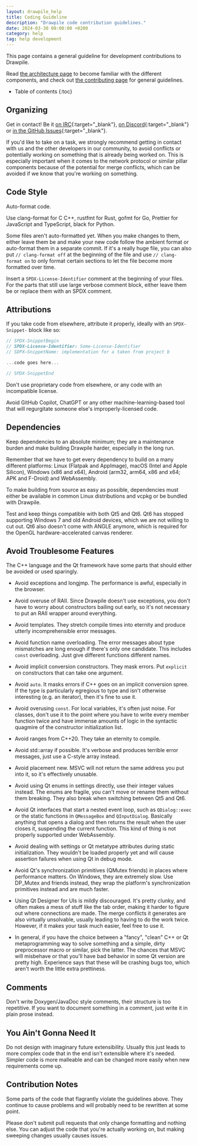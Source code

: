 ```yaml
---
layout: drawpile_help
title: Coding Guideline
description: "Drawpile code contribution guidelines."
date: 2024-03-30 00:00:00 +0200
category: help
tag: help development
---
```


This page contains a general guideline for development contributions to Drawpile.

Read [the architecture page](architecture) to become familiar with the different components, and check out [the contributing page](contributing) for general guidelines.

* Table of contents
{:toc}

## Organizing

Get in contact! Be it [on IRC](https://drawpile.net/irc/){:target="_blank"}, [on Discord](https://drawpile.net/discord/){:target="_blank"} or [in the GitHub Issues](https://github.com/drawpile/Drawpile/issues){:target="_blank"}.

If you'd like to take on a task, we strongly recommend getting in contact with us and the other developers in our community, to avoid conflicts or potentially working on something that is already being worked on. This is especially important when it comes to the network protocol or similar pillar components because of the potential for merge conflicts, which can be avoided if we know that you're working on something.

## Code Style

Auto-format code.

Use clang-format for C C++, rustfmt for Rust, gofmt for Go, Prettier for JavaScript and TypeScript, black for Python.

Some files aren't auto-formatted yet. When you make changes to them, either leave them be and make your new code follow the ambient format or auto-format them in a separate commit. If it's a really huge file, you can also put `// clang-format off` at the beginning of the file and use `// clang-format on` to only format certain sections to let the file become more formatted over time.

Insert a `SPDX-License-Identifier` comment at the beginning of your files. For the parts that still use large verbose comment block, either leave them be or replace them with an SPDX comment.

## Attributions

If you take code from elsewhere, attribute it properly, ideally with an `SPDX-Snippet-` block like so:

```c
// SPDX-SnippetBegin
// SPDX-License-Identifier: Some-License-Identifier
// SDPX—SnippetName: implementation for a taken from project b

...code goes here...

// SPDX-SnippetEnd
```

Don't use proprietary code from elsewhere, or any code with an incompatible license.

Avoid GitHub Copilot, ChatGPT or any other machine-learning-based tool that will regurgitate someone else's improperly-licensed code.

## Dependencies

Keep dependencies to an absolute minimum; they are a maintenance burden and make building Drawpile harder, especially in the long run.

Remember that we have to get every dependency to build on a many different platforms: Linux (Flatpak and AppImage), macOS (Intel and Apple Silicon), Windows (x86 and x64), Android (arm32, arm64, x86 and x64; APK and F-Droid) and WebAssembly.

To make building from source as easy as possible, dependencies must either be available in common Linux distributions and vcpkg or be bundled with Drawpile.

Test and keep things compatible with both Qt5 and Qt6. Qt6 has stopped supporting Windows 7 and old Android devices, which we are not willing to cut out. Qt6 also doesn't come with ANGLE anymore, which is required for the OpenGL hardware-accelerated canvas renderer.

## Avoid Troublesome Features

The C++ language and the Qt framework have some parts that should either be avoided or used sparingly.

* Avoid exceptions and longjmp. The performance is awful, especially in the browser.

* Avoid overuse of RAII. Since Drawpile doesn't use exceptions, you don't have to worry about constructors bailing out early, so it's not necessary to put an RAII wrapper around everything.

* Avoid templates. They stretch compile times into eternity and produce utterly incomprehensible error messages.

* Avoid function name overloading. The error messages about type mismatches are long enough if there's only one candidate. This includes `const` overloading. Just give different functions different names.

* Avoid implicit conversion constructors. They mask errors. Put `explicit` on constructors that can take one argument.

* Avoid `auto`. It masks errors if C++ goes on an implicit conversion spree. If the type is particularly egregious to type and isn't otherwise interesting (e.g. an iterator), then it's fine to use it.

* Avoid overusing `const`. For local variables, it's often just noise. For classes, don't use it to the point where you have to write every member function twice and have immense amounts of logic in the syntactic quagmire of the constructor initialization list.

* Avoid ranges from C++20. They take an eternity to compile.

* Avoid std::array if possible. It's verbose and produces terrible error messages, just use a C-style array instead.

* Avoid placement new. MSVC will not return the same address you put into it, so it's effectively unusable.

* Avoid using Qt enums in settings directly, use their integer values instead. The enums are fragile, you can't move or rename them without them breaking. They also break when switching between Qt5 and Qt6.

* Avoid Qt interfaces that start a nested event loop, such as `QDialog::exec` or the static functions in `QMessageBox` and `QInputDialog`. Basically anything that opens a dialog and then returns the result when the user closes it, suspending the current function. This kind of thing is not properly supported under WebAssembly.

* Avoid dealing with settings or Qt metatype attributes during static initialization. They wouldn't be loaded properly yet and will cause assertion failures when using Qt in debug mode.

* Avoid Qt's synchronization primitives (QMutex friends) in places where performance matters. On Windows, they are extremely slow. Use DP\_Mutex and friends instead, they wrap the platform's synchronization primitives instead and are much faster.

* Using Qt Designer for UIs is mildly discouraged. It's pretty clunky, and often makes a mess of stuff like the tab order, making it harder to figure out where connections are made. The merge conflicts it generates are also virtually unsolvable, usually leading to having to do the work twice. However, if it makes your task much easier, feel free to use it.

* In general, if you have the choice between a "fancy", "clean" C++ or Qt metaprogramming way to solve something and a simple, dirty preprocessor macro or similar, pick the latter. The chances that MSVC will misbehave or that you'll have bad behavior in some Qt version are pretty high. Experience says that these will be crashing bugs too, which aren't worth the little extra prettiness.

## Comments

Don't write Doxygen/JavaDoc style comments, their structure is too repetitive. If you want to document something in a comment, just write it in plain prose instead.

## You Ain't Gonna Need It

Do not design with imaginary future extensibility. Usually this just leads to more complex code that in the end isn't extensible where it's needed. Simpler code is more malleable and can be changed more easily when new requirements come up.

## Contribution Notes

Some parts of the code that flagrantly violate the guidelines above. They continue to cause problems and will probably need to be rewritten at some point.

Please don't submit pull requests that only change formatting and nothing else. You can adjust the code that you're actually working on, but making sweeping changes usually causes issues.
